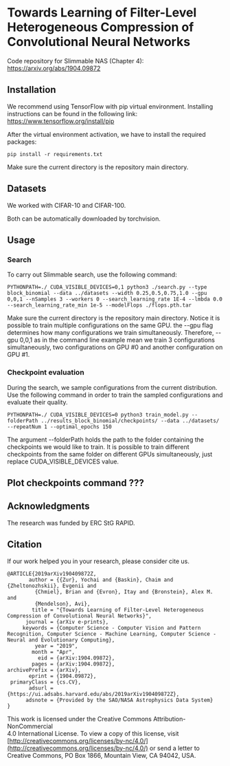 # Towards Learning of Filter-Level Heterogeneous Compression of Convolutional Neural Networks

Code repository for Slimmable NAS (Chapter 4): https://arxiv.org/abs/1904.09872

## Installation
We recommend using TensorFlow with pip virtual environment.
Installing instructions can be found in the following link: https://www.tensorflow.org/install/pip

After the virtual environment activation, we have to install the required packages:
```
pip install -r requirements.txt
```
Make sure the current directory is the repository main directory.

## Datasets
We worked with CIFAR-10 and CIFAR-100.

Both can be automatically downloaded by torchvision.

## Usage


### Search
To carry out Slimmable search, use the following command:
```
PYTHONPATH=./ CUDA_VISIBLE_DEVICES=0,1 python3 ./search.py --type block_binomial --data ../datasets --width 0.25,0.5,0.75,1.0 --gpu 0,0,1 --nSamples 3 --workers 0 --search_learning_rate 1E-4 --lmbda 0.0 --search_learning_rate_min 1e-5 --modelFlops ./flops.pth.tar
```
Make sure the current directory is the repository main directory.
Notice it is possible to train multiple configurations on the same GPU. the --gpu flag determines how many configurations we train simultaneously. Therefore, --gpu 0,0,1 as in the command line example mean we train 3 configurations simultaneously, two configurations on GPU #0 and another configuration on GPU #1.

### Checkpoint evaluation
During the search, we sample configurations from the current distribution.
Use the following command in order to train the sampled configurations and evaluate their quality.
```
PYTHONPATH=./ CUDA_VISIBLE_DEVICES=0 python3 train_model.py --folderPath ../results_block_binomial/checkpoints/ --data ../datasets/ --repeatNum 1 --optimal_epochs 150
```
The argument --folderPath holds the path to the folder containing the checkpoints we would like to train.
It is possible to train different checkpoints from the same folder on different GPUs simultaneously, just replace CUDA_VISIBLE_DEVICES value. 

## Plot checkpoints command ???

## Acknowledgments  
The research was funded by ERC StG RAPID.  
  
## Citation  
If our work helped you in your research, please consider cite us.  
```
@ARTICLE{2019arXiv190409872Z,
       author = {{Zur}, Yochai and {Baskin}, Chaim and {Zheltonozhskii}, Evgenii and
         {Chmiel}, Brian and {Evron}, Itay and {Bronstein}, Alex M. and
         {Mendelson}, Avi},
        title = "{Towards Learning of Filter-Level Heterogeneous Compression of Convolutional Neural Networks}",
      journal = {arXiv e-prints},
     keywords = {Computer Science - Computer Vision and Pattern Recognition, Computer Science - Machine Learning, Computer Science - Neural and Evolutionary Computing},
         year = "2019",
        month = "Apr",
          eid = {arXiv:1904.09872},
        pages = {arXiv:1904.09872},
archivePrefix = {arXiv},
       eprint = {1904.09872},
 primaryClass = {cs.CV},
       adsurl = {https://ui.adsabs.harvard.edu/abs/2019arXiv190409872Z},
      adsnote = {Provided by the SAO/NASA Astrophysics Data System}
}
```
    
This work is licensed under the Creative Commons Attribution-NonCommercial  
4.0 International License. To view a copy of this license, visit  
[http://creativecommons.org/licenses/by-nc/4.0/](http://creativecommons.org/licenses/by-nc/4.0/) or send a letter to  
Creative Commons, PO Box 1866, Mountain View, CA 94042, USA.